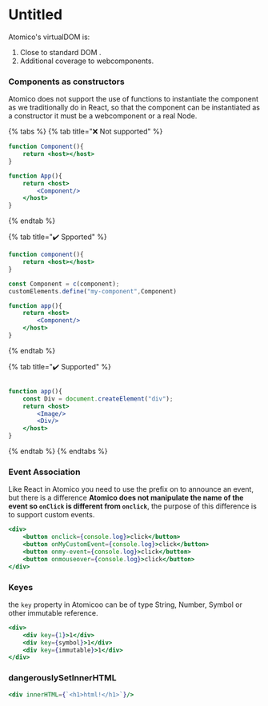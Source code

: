 # Untitled

Atomico's virtualDOM is: 

1. Close to standard DOM .
2. Additional coverage to webcomponents.

### Components as constructors

Atomico does not support the use of functions to instantiate the component as we traditionally do in React, so that the component can be instantiated as a constructor it must be a webcomponent or a real Node.

{% tabs %}
{% tab title="❌ Not supported" %}
```jsx
function Component(){
    return <host></host>
}

function App(){
    return <host>
        <Component/>
    </host>
}
```
{% endtab %}

{% tab title="✔️ Spported" %}
```jsx
function component(){
    return <host></host>
}

const Component = c(component);
customElements.define("my-component",Component)

function app(){
    return <host>
        <Component/>
    </host>
}
```
{% endtab %}

{% tab title="✔️ Supported" %}
```jsx

function app(){
    const Div = document.createElement("div");
    return <host>
        <Image/>
        <Div/>
    </host>
}
```
{% endtab %}
{% endtabs %}

### Event Association

Like React in Atomico you need to use the prefix on to announce an event, but there is a difference **Atomico does not manipulate the name of the event so `onClick` is different from `onclick`**, the purpose of this difference is to support custom events.

```jsx
<div>
    <button onclick={console.log}>click</button>
    <button onMyCustomEvent={console.log}>click</button>
    <button onmy-event={console.log}>click</button>
    <button onmouseover={console.log}>click</button>
</div>
```

### Keyes

the `key` property in Atomicoo can be of type String, Number, Symbol or other immutable reference.

```jsx
<div>
    <div key={1}>1</div>
    <div key={symbol}>1</div>
    <div key={immutable}>1</div>
</div>
```

### dangerouslySetInnerHTML

```jsx
<div innerHTML={`<h1>html!</h1>`}/>
```



